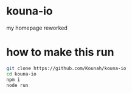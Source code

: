 # kouna-io
my homepage reworked

# how to make this run

```bash
git clone https://github.com/Kounah/kouna-io
cd kouna-io
npm i
node run
```
